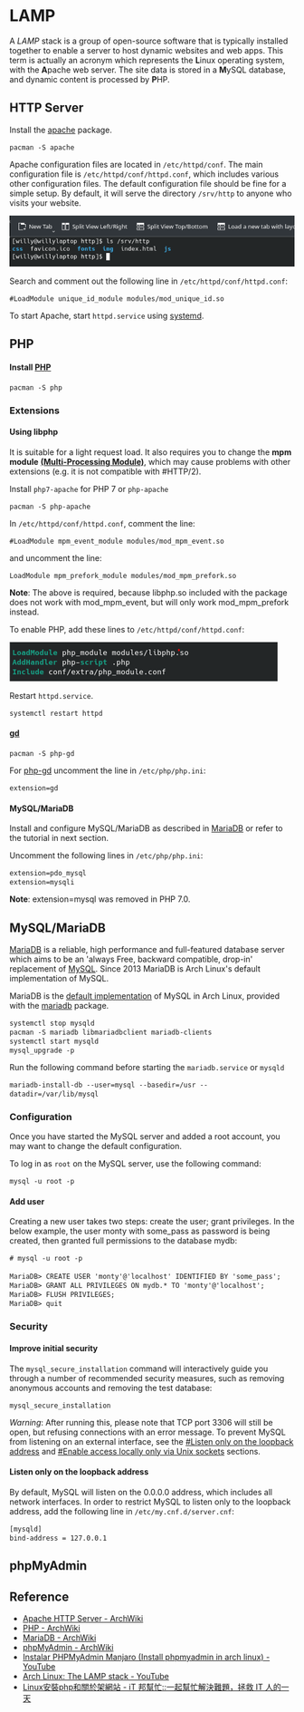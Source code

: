 # LAMP
A *LAMP* stack is a group of open-source software that is typically installed together to enable a server to host dynamic websites and web apps. This term is actually an acronym which represents the **L**inux operating system, with the **A**pache web server. The site data is stored in a **M**ySQL database, and dynamic content is processed by **P**HP.

## HTTP Server
Install the [apache](https://archlinux.org/packages/?name=apache) package. 
```
pacman -S apache
```
Apache configuration files are located in `/etc/httpd/conf`. The main configuration file is `/etc/httpd/conf/httpd.conf`, which includes various other configuration files. The default configuration file should be fine for a simple setup. By default, it will serve the directory `/srv/http` to anyone who visits your website.

![](https://github.com/a22057916w/Studio/blob/1.0/.meta/LAMP/srv_http.png)

Search and comment out the following line in `/etc/httpd/conf/httpd.conf`:
```
#LoadModule unique_id_module modules/mod_unique_id.so
```

To start Apache, start `httpd.service` using [systemd](https://wiki.archlinux.org/title/Systemd#Using_units). 

## PHP
#### Install [PHP](https://wiki.archlinux.org/title/PHP#Installation)
```
pacman -S php 
```
### Extensions
#### Using libphp
It is suitable for a light request load. It also requires you to change the **mpm module** [**(Multi-Processing Module)**](https://dotblogs.com.tw/grayyin/2020/03/15/115350), which may cause problems with other extensions (e.g. it is not compatible with #HTTP/2).

Install `php7-apache` for PHP 7 or `php-apache`
```
pacman -S php-apache
```
In `/etc/httpd/conf/httpd.conf`, comment the line:
```
#LoadModule mpm_event_module modules/mod_mpm_event.so
```
and uncomment the line:
```
LoadModule mpm_prefork_module modules/mod_mpm_prefork.so
```
**Note**: The above is required, because libphp.so included with the package does not work with mod_mpm_event, but will only work mod_mpm_prefork instead.

To enable PHP, add these lines to `/etc/httpd/conf/httpd.conf`: 

![](https://github.com/a22057916w/Studio/blob/1.0/.meta/LAMP/php_extension.png)

Restart `httpd.service`. 
```
systemctl restart httpd
```
#### [gd](https://tw511.com/a/01/28847.html)
```
pacman -S php-gd
```
For [php-gd](https://archlinux.org/packages/?name=php-gd) uncomment the line in `/etc/php/php.ini`: 
```
extension=gd
```
#### MySQL/MariaDB
Install and configure MySQL/MariaDB as described in [MariaDB](https://wiki.archlinux.org/title/MariaDB) or refer to the tutorial in next section.

Uncomment the following lines in `/etc/php/php.ini`:
```
extension=pdo_mysql
extension=mysqli
```
**Note**: extension=mysql was removed in PHP 7.0.

## MySQL/MariaDB
[MariaDB](https://mariadb.com/) is a reliable, high performance and full-featured database server which aims to be an 'always Free, backward compatible, drop-in' replacement of [MySQL](https://wiki.archlinux.org/title/MySQL). Since 2013 MariaDB is Arch Linux's default implementation of MySQL.

MariaDB is the [default implementation](https://archlinux.org/news/mariadb-replaces-mysql-in-repositories/) of MySQL in Arch Linux, provided with the [mariadb](https://archlinux.org/packages/extra/x86_64/mariadb/) package. 
```
systemctl stop mysqld
pacman -S mariadb libmariadbclient mariadb-clients
systemctl start mysqld
mysql_upgrade -p

```

Run the following command before starting the `mariadb.service` or `mysqld`
```
mariadb-install-db --user=mysql --basedir=/usr --datadir=/var/lib/mysql
```
### Configuration
Once you have started the MySQL server and added a root account, you may want to change the default configuration.

To log in as `root` on the MySQL server, use the following command: 
```
mysql -u root -p
```
#### Add user
Creating a new user takes two steps: create the user; grant privileges. In the below example, the user monty with some_pass as password is being created, then granted full permissions to the database mydb: 
```
# mysql -u root -p

MariaDB> CREATE USER 'monty'@'localhost' IDENTIFIED BY 'some_pass';
MariaDB> GRANT ALL PRIVILEGES ON mydb.* TO 'monty'@'localhost';
MariaDB> FLUSH PRIVILEGES;
MariaDB> quit

```
### Security
#### Improve initial security
The `mysql_secure_installation` command will interactively guide you through a number of recommended security measures, such as removing anonymous accounts and removing the test database:
```
mysql_secure_installation
```

*Warning*: After running this, please note that TCP port 3306 will still be open, but refusing connections with an error message. To prevent MySQL from listening on an external interface, see the [#Listen only on the loopback address](https://wiki.archlinux.org/title/MariaDB#Listen_only_on_the_loopback_address) and [#Enable access locally only via Unix sockets](https://wiki.archlinux.org/title/MariaDB#Enable_access_locally_only_via_Unix_sockets) sections.

#### Listen only on the loopback address
By default, MySQL will listen on the 0.0.0.0 address, which includes all network interfaces. In order to restrict MySQL to listen only to the loopback address, add the following line in `/etc/my.cnf.d/server.cnf`:
```
[mysqld]
bind-address = 127.0.0.1
```
## phpMyAdmin

## Reference
* [Apache HTTP Server - ArchWiki](https://wiki.archlinux.org/title/Apache_HTTP_Server#PHP)
* [PHP - ArchWiki](https://wiki.archlinux.org/title/PHP#Installation)
* [MariaDB - ArchWiki](https://wiki.archlinux.org/title/MariaDB)
* [phpMyAdmin - ArchWiki](https://wiki.archlinux.org/title/PhpMyAdmin)
* [Instalar PHPMyAdmin Manjaro (Install phpmyadmin in arch linux) - YouTube](https://www.youtube.com/watch?v=a4tXdznN5YE)
* [Arch Linux: The LAMP stack - YouTube](https://www.youtube.com/watch?v=GYnmm97bPxg)
* [Linux安裝php和關於架網站 - iT 邦幫忙::一起幫忙解決難題，拯救 IT 人的一天](https://ithelp.ithome.com.tw/articles/10208287?sc=iThelpR)
